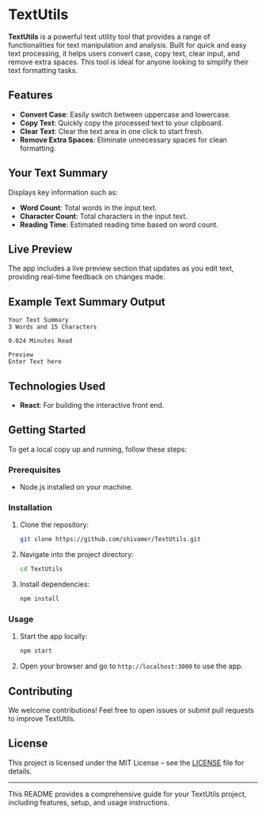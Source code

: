 # TextUtils

**TextUtils** is a powerful text utility tool that provides a range of functionalities for text manipulation and analysis. Built for quick and easy text processing, it helps users convert case, copy text, clear input, and remove extra spaces. This tool is ideal for anyone looking to simplify their text formatting tasks.

## Features

- **Convert Case**: Easily switch between uppercase and lowercase.
- **Copy Text**: Quickly copy the processed text to your clipboard.
- **Clear Text**: Clear the text area in one click to start fresh.
- **Remove Extra Spaces**: Eliminate unnecessary spaces for clean formatting.

## Your Text Summary
Displays key information such as:
- **Word Count**: Total words in the input text.
- **Character Count**: Total characters in the input text.
- **Reading Time**: Estimated reading time based on word count.

## Live Preview
The app includes a live preview section that updates as you edit text, providing real-time feedback on changes made.

## Example Text Summary Output

```
Your Text Summary
3 Words and 15 Characters

0.024 Minutes Read

Preview
Enter Text here
```

## Technologies Used

- **React**: For building the interactive front end.

## Getting Started

To get a local copy up and running, follow these steps:

### Prerequisites
- Node.js installed on your machine.

### Installation
1. Clone the repository:
   ```bash
   git clone https://github.com/shivamer/TextUtils.git
   ```
2. Navigate into the project directory:
   ```bash
   cd TextUtils
   ```
3. Install dependencies:
   ```bash
   npm install
   ```

### Usage
1. Start the app locally:
   ```bash
   npm start
   ```
2. Open your browser and go to `http://localhost:3000` to use the app.

## Contributing
We welcome contributions! Feel free to open issues or submit pull requests to improve TextUtils.

## License
This project is licensed under the MIT License – see the [LICENSE](LICENSE) file for details.

--- 

This README provides a comprehensive guide for your TextUtils project, including features, setup, and usage instructions.
